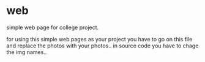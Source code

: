 # web
simple web page for college project.

for using this simple web pages as your project you have to go on this file and replace the photos with your photos..
in source code you have to chage the img names..
